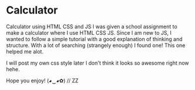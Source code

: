 # Calculator
Calculator using HTML CSS and JS I was given a school assignment to make a calculator where I use HTML CSS JS. 
Since I am new to JS, I wanted to follow a simple tutorial with a good explanation of thinking and structure. 
With a lot of searching (strangely enough) I found one! This one helped me alot.

I will post my own css style later I don't think it looks so awesome right now hehe.

Hope you enjoy!
(◕‿◕✿) // ZZ
